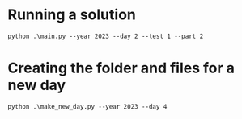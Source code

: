 # Running a solution

```shell
python .\main.py --year 2023 --day 2 --test 1 --part 2
```

# Creating the folder and files for a new day

```shell
python .\make_new_day.py --year 2023 --day 4
```
